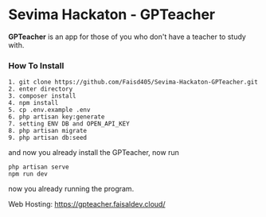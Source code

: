 # Sevima Hackaton - GPTeacher
**GPTeacher** is an app for those of you who don't have a teacher to study with.

### How To Install

```
1. git clone https://github.com/Faisd405/Sevima-Hackaton-GPTeacher.git
2. enter directory
3. composer install
4. npm install
5. cp .env.example .env
6. php artisan key:generate
7. setting ENV DB and OPEN_API_KEY
8. php artisan migrate
9. php artisan db:seed
```

and now you already install the GPTeacher, now run 

```
php artisan serve
npm run dev
```

now you already running the program.

Web Hosting: https://gpteacher.faisaldev.cloud/
